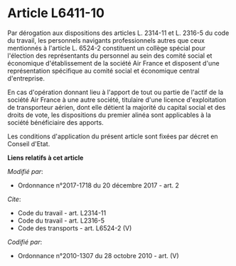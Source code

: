 # Article L6411-10

Par dérogation aux dispositions des articles L. 2314-11 et L. 2316-5 du code du travail, les personnels navigants
professionnels autres que ceux mentionnés à l'article L. 6524-2 constituent un collège spécial pour l'élection des
représentants du personnel au sein des comité social et économique d'établissement de la société Air France et disposent
d'une représentation spécifique au comité social et économique central d'entreprise. 

En cas d'opération donnant lieu à l'apport de tout ou partie de l'actif de la société Air France à une autre société,
titulaire d'une licence d'exploitation de transporteur aérien, dont elle détient la majorité du capital social et des droits
de vote, les dispositions du premier alinéa sont applicables à la société bénéficiaire des apports. 

Les conditions d'application du présent article sont fixées par décret en Conseil d'Etat.

**Liens relatifs à cet article**

_Modifié par_:

  - Ordonnance n°2017-1718 du 20 décembre 2017 - art. 2

_Cite_:

  - Code du travail - art. L2314-11
  - Code du travail - art. L2316-5
  - Code des transports - art. L6524-2 (V)

_Codifié par_:

  - Ordonnance n°2010-1307 du 28 octobre 2010 - art. (V)
